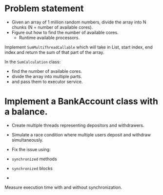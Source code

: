 # Problem statement

- Given an array of 1 million random numbers,
  divide the array into N chunks (N = number of available cores).
- Figure out how to find the number of available cores.
    - Runtime available processors.

Implement `SumMultiThreadCallable` which will take in List, start index, end index
and return the sum of that part of the array.

In the `SumCalculation` class:
- find the number of available cores.
- divide the array into multiple parts.
- and pass them to executor service.


# Implement a BankAccount class with a balance.

- Create multiple threads representing depositors and withdrawers.
- Simulate a race condition where multiple users deposit and withdraw simultaneously.

- Fix the issue using:
- `synchronized` methods
- `synchronized` blocks
-
Measure execution time with and without synchronization.